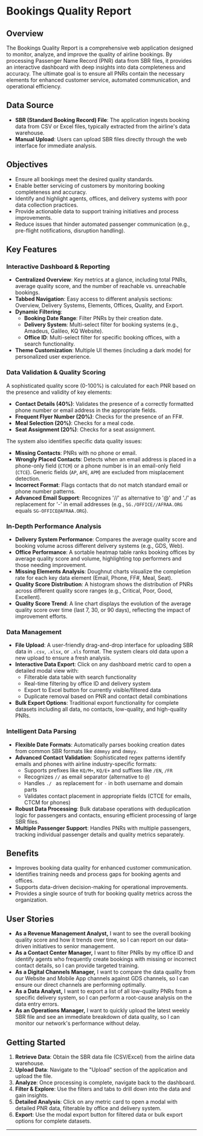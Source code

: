# Bookings Quality Report

## Overview
The Bookings Quality Report is a comprehensive web application designed to monitor, analyze, and improve the quality of airline bookings. By processing Passenger Name Record (PNR) data from SBR files, it provides an interactive dashboard with deep insights into data completeness and accuracy. The ultimate goal is to ensure all PNRs contain the necessary elements for enhanced customer service, automated communication, and operational efficiency.

## Data Source
- **SBR (Standard Booking Record) File**: The application ingests booking data from CSV or Excel files, typically extracted from the airline's data warehouse.
- **Manual Upload**: Users can upload SBR files directly through the web interface for immediate analysis.

## Objectives
- Ensure all bookings meet the desired quality standards.
- Enable better servicing of customers by monitoring booking completeness and accuracy.
- Identify and highlight agents, offices, and delivery systems with poor data collection practices.
- Provide actionable data to support training initiatives and process improvements.
- Reduce issues that hinder automated passenger communication (e.g., pre-flight notifications, disruption handling).

## Key Features

### Interactive Dashboard & Reporting
- **Centralized Overview**: Key metrics at a glance, including total PNRs, average quality score, and the number of reachable vs. unreachable bookings.
- **Tabbed Navigation**: Easy access to different analysis sections: Overview, Delivery Systems, Elements, Offices, Quality, and Export.
- **Dynamic Filtering**:
    - **Booking Date Range**: Filter PNRs by their creation date.
    - **Delivery System**: Multi-select filter for booking systems (e.g., Amadeus, Galileo, KQ Website).
    - **Office ID**: Multi-select filter for specific booking offices, with a search functionality.
- **Theme Customization**: Multiple UI themes (including a dark mode) for personalized user experience.

### Data Validation & Quality Scoring
A sophisticated quality score (0-100%) is calculated for each PNR based on the presence and validity of key elements:
- **Contact Details (40%)**: Validates the presence of a correctly formatted phone number or email address in the appropriate fields.
- **Frequent Flyer Number (20%)**: Checks for the presence of an FF#.
- **Meal Selection (20%)**: Checks for a meal code.
- **Seat Assignment (20%)**: Checks for a seat assignment.

The system also identifies specific data quality issues:
- **Missing Contacts**: PNRs with no phone or email.
- **Wrongly Placed Contacts**: Detects when an email address is placed in a phone-only field (`CTCM`) or a phone number is in an email-only field (`CTCE`). Generic fields (`AP`, `APE`, `APM`) are excluded from misplacement detection.
- **Incorrect Format**: Flags contacts that do not match standard email or phone number patterns.
- **Advanced Email Support**: Recognizes '//' as alternative to '@' and './' as replacement for '-' in email addresses (e.g., `SG./OFFICE//AFRAA.ORG` equals `SG-OFFICE@AFRAA.ORG`).

### In-Depth Performance Analysis
- **Delivery System Performance**: Compares the average quality score and booking volume across different delivery systems (e.g., GDS, Web).
- **Office Performance**: A sortable heatmap table ranks booking offices by average quality score and volume, highlighting top performers and those needing improvement.
- **Missing Elements Analysis**: Doughnut charts visualize the completion rate for each key data element (Email, Phone, FF#, Meal, Seat).
- **Quality Score Distribution**: A histogram shows the distribution of PNRs across different quality score ranges (e.g., Critical, Poor, Good, Excellent).
- **Quality Score Trend**: A line chart displays the evolution of the average quality score over time (last 7, 30, or 90 days), reflecting the impact of improvement efforts.

### Data Management
- **File Upload**: A user-friendly drag-and-drop interface for uploading SBR data in `.csv`, `.xlsx`, or `.xls` format. The system clears old data upon a new upload to ensure a fresh analysis.
- **Interactive Data Export**: Click on any dashboard metric card to open a detailed modal view with:
    - Filterable data table with search functionality
    - Real-time filtering by office ID and delivery system
    - Export to Excel button for currently visible/filtered data
    - Duplicate removal based on PNR and contact detail combinations
- **Bulk Export Options**: Traditional export functionality for complete datasets including all data, no contacts, low-quality, and high-quality PNRs.

### Intelligent Data Parsing
- **Flexible Date Formats**: Automatically parses booking creation dates from common SBR formats like `ddmmyy` and `dmmyy`.
- **Advanced Contact Validation**: Sophisticated regex patterns identify emails and phones with airline industry-specific formats:
    - Supports prefixes like `KQ/M+`, `KQ/E+` and suffixes like `/EN`, `/FR`
    - Recognizes `//` as email separator (alternative to `@`)
    - Handles `./ ` as replacement for `-` in both username and domain parts
    - Validates contact placement in appropriate fields (CTCE for emails, CTCM for phones)
- **Robust Data Processing**: Bulk database operations with deduplication logic for passengers and contacts, ensuring efficient processing of large SBR files.
- **Multiple Passenger Support**: Handles PNRs with multiple passengers, tracking individual passenger details and quality metrics separately.

## Benefits
- Improves booking data quality for enhanced customer communication.
- Identifies training needs and process gaps for booking agents and offices.
- Supports data-driven decision-making for operational improvements.
- Provides a single source of truth for booking quality metrics across the organization.

## User Stories

*   **As a Revenue Management Analyst,** I want to see the overall booking quality score and how it trends over time, so I can report on our data-driven initiatives to senior management.
*   **As a Contact Center Manager,** I want to filter PNRs by my office ID and identify agents who frequently create bookings with missing or incorrect contact details, so I can provide targeted training.
*   **As a Digital Channels Manager,** I want to compare the data quality from our Website and Mobile App channels against GDS channels, so I can ensure our direct channels are performing optimally.
*   **As a Data Analyst,** I want to export a list of all low-quality PNRs from a specific delivery system, so I can perform a root-cause analysis on the data entry errors.
*   **As an Operations Manager,** I want to quickly upload the latest weekly SBR file and see an immediate breakdown of data quality, so I can monitor our network's performance without delay.

## Getting Started
1.  **Retrieve Data**: Obtain the SBR data file (CSV/Excel) from the airline data warehouse.
2.  **Upload Data**: Navigate to the "Upload" section of the application and upload the file.
3.  **Analyze**: Once processing is complete, navigate back to the dashboard.
4.  **Filter & Explore**: Use the filters and tabs to drill down into the data and gain insights.
5.  **Detailed Analysis**: Click on any metric card to open a modal with detailed PNR data, filterable by office and delivery system.
6.  **Export**: Use the modal export button for filtered data or bulk export options for complete datasets.

---